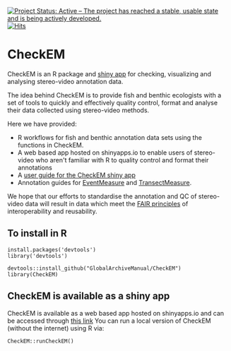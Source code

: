 [![Project Status: Active – The project has reached a stable, usable state and is being actively developed.](www.repostatus.org/badges/latest/active.svg)](https://www.repostatus.org/#active)
[![Hits](hits.seeyoufarm.com/api/count/incr/badge.svg?url=https%3A%2F%2Fgithub.com%2FGlobalArchiveManual%2FCheckEM&count_bg=%2379C83D&title_bg=%23555555&icon=&icon_color=%23E7E7E7&title=views&edge_flat=false)](https://hits.seeyoufarm.com)

# CheckEM
CheckEM is an R package and [shiny app](marine-ecology.shinyapps.io/CheckEM/) for checking, visualizing and analysing stereo-video annotation data.

The idea behind CheckEM is to provide fish and benthic ecologists with a set of tools to quickly and effectively quality control, format and analyse their data collected using stereo-video methods. 

Here we have provided:

* R workflows for fish and benthic annotation data sets using the functions in CheckEM.
* A web based app hosted on shinyapps.io to enable users of stereo-video who aren't familiar with R to quality control and format their annotations
* A [user guide for the CheckEM shiny app](globalarchivemanual.github.io/CheckEM/docs/CheckEM_user_guide.pdf)
* Annotation guides for [EventMeasure](globalarchivemanual.github.io/CheckEM/docs/EventMeasure_annotation_guide.pdf) and [TransectMeasure](globalarchivemanual.github.io/CheckEM/docs/TransectMeasure_annotation_guide.pdf). 

We hope that our efforts to standardise the annotation and QC of stereo-video data will result in data which meet the [FAIR principles](ardc.edu.au/resource/fair-data/) of interoperability and reusability.

## To install in R
```
install.packages('devtools')
library('devtools')

devtools::install_github("GlobalArchiveManual/CheckEM")
library(CheckEM)
```

## CheckEM is available as a shiny app
CheckEM is available as a web based app hosted on shinyapps.io and can be accessed through [this link](https://marine-ecology.shinyapps.io/CheckEM/)
You can run a local version of CheckEM (without the internet) using R via:

```
CheckEM::runCheckEM()
```
